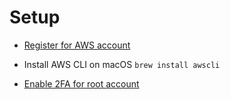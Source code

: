 # Setup

- [Register for AWS account](https://aws.amazon.com/free)

- Install AWS CLI on macOS `brew install awscli`

- [Enable 2FA for root account](https://us-east-1.console.aws.amazon.com/iamv2/home?region=us-east-1#/home)
